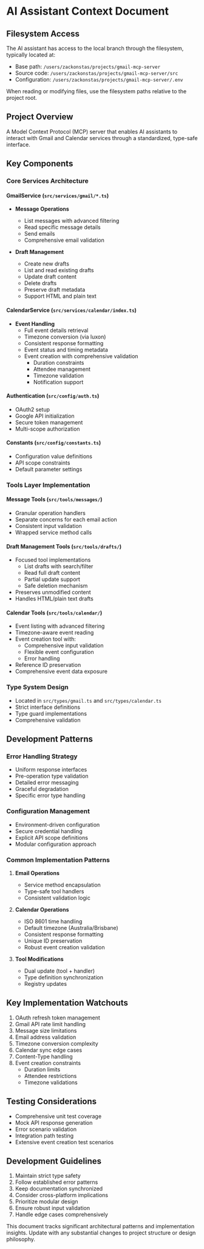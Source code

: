 # AI Assistant Context Document

## Filesystem Access
The AI assistant has access to the local branch through the filesystem, typically located at:
- Base path: `/users/zackonstas/projects/gmail-mcp-server`
- Source code: `/users/zackonstas/projects/gmail-mcp-server/src`
- Configuration: `/users/zackonstas/projects/gmail-mcp-server/.env`

When reading or modifying files, use the filesystem paths relative to the project root.

## Project Overview
A Model Context Protocol (MCP) server that enables AI assistants to interact with Gmail and Calendar services through a standardized, type-safe interface.

## Key Components

### Core Services Architecture

#### GmailService (`src/services/gmail/*.ts`)
- **Message Operations**
  - List messages with advanced filtering
  - Read specific message details
  - Send emails
  - Comprehensive email validation

- **Draft Management**
  - Create new drafts
  - List and read existing drafts
  - Update draft content
  - Delete drafts
  - Preserve draft metadata
  - Support HTML and plain text

#### CalendarService (`src/services/calendar/index.ts`)
- **Event Handling**
  - Full event details retrieval
  - Timezone conversion (via luxon)
  - Consistent response formatting
  - Event status and timing metadata
  - Event creation with comprehensive validation
    * Duration constraints
    * Attendee management
    * Timezone validation
    * Notification support

#### Authentication (`src/config/auth.ts`)
- OAuth2 setup
- Google API initialization
- Secure token management
- Multi-scope authorization

#### Constants (`src/config/constants.ts`)
- Configuration value definitions
- API scope constraints
- Default parameter settings

### Tools Layer Implementation

#### Message Tools (`src/tools/messages/`)
- Granular operation handlers
- Separate concerns for each email action
- Consistent input validation
- Wrapped service method calls

#### Draft Management Tools (`src/tools/drafts/`)
- Focused tool implementations
  - List drafts with search/filter
  - Read full draft content
  - Partial update support
  - Safe deletion mechanism
- Preserves unmodified content
- Handles HTML/plain text drafts

#### Calendar Tools (`src/tools/calendar/`)
- Event listing with advanced filtering
- Timezone-aware event reading
- Event creation tool with:
  * Comprehensive input validation
  * Flexible event configuration
  * Error handling
- Reference ID preservation
- Comprehensive event data exposure

### Type System Design
- Located in `src/types/gmail.ts` and `src/types/calendar.ts`
- Strict interface definitions
- Type guard implementations
- Comprehensive validation

## Development Patterns

### Error Handling Strategy
- Uniform response interfaces
- Pre-operation type validation
- Detailed error messaging
- Graceful degradation
- Specific error type handling

### Configuration Management
- Environment-driven configuration
- Secure credential handling
- Explicit API scope definitions
- Modular configuration approach

### Common Implementation Patterns

1. **Email Operations**
   - Service method encapsulation
   - Type-safe tool handlers
   - Consistent validation logic

2. **Calendar Operations**
   - ISO 8601 time handling
   - Default timezone (Australia/Brisbane)
   - Consistent response formatting
   - Unique ID preservation
   - Robust event creation validation

3. **Tool Modifications**
   - Dual update (tool + handler)
   - Type definition synchronization
   - Registry updates

## Key Implementation Watchouts

1. OAuth refresh token management
2. Gmail API rate limit handling
3. Message size limitations
4. Email address validation
5. Timezone conversion complexity
6. Calendar sync edge cases
7. Content-Type handling
8. Event creation constraints
   - Duration limits
   - Attendee restrictions
   - Timezone validations

## Testing Considerations
- Comprehensive unit test coverage
- Mock API response generation
- Error scenario validation
- Integration path testing
- Extensive event creation test scenarios

## Development Guidelines
1. Maintain strict type safety
2. Follow established error patterns
3. Keep documentation synchronized
4. Consider cross-platform implications
5. Prioritize modular design
6. Ensure robust input validation
7. Handle edge cases comprehensively

This document tracks significant architectural patterns and implementation insights. Update with any substantial changes to project structure or design philosophy.
